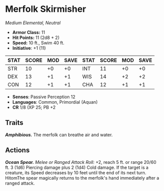 # Merfolk Skirmisher

*Medium Elemental, Neutral*

- **Armor Class:** 11
- **Hit Points:** 11 (2d8 + 2)
- **Speed:** 10 ft., Swim 40 ft.
- **Initiative**: +1 (11)

|STAT|SCORE|MOD|SAVE|STAT|SCORE|MOD|SAVE|
| --- | --- | --- | ---- |---| --- | --- | ---- |
| STR | 10 | +0 | +0 | INT | 11 | +0 | +0 |
| DEX | 13 | +1 | +1 | WIS | 14 | +2 | +2 |
| CON | 12 | +1 | +1 | CHA | 12 | +1 | +1 |

- **Senses**: Passive Perception 12
- **Languages**: Common, Primordial (Aquan)
- **CR** 1/8 (XP 25; PB +2

## Traits

***Amphibious.*** The merfolk can breathe air and water.


## Actions

***Ocean Spear.*** *Melee or Ranged Attack Roll:* +2, reach 5 ft. or range 20/60 ft. 3 (1d6) Piercing damage plus 2 (1d4) Cold damage. If the target is a creature, its Speed decreases by 10 feet until the end of its next turn. HitomThe spear magically returns to the merfolk's hand immediately after a ranged attack.

